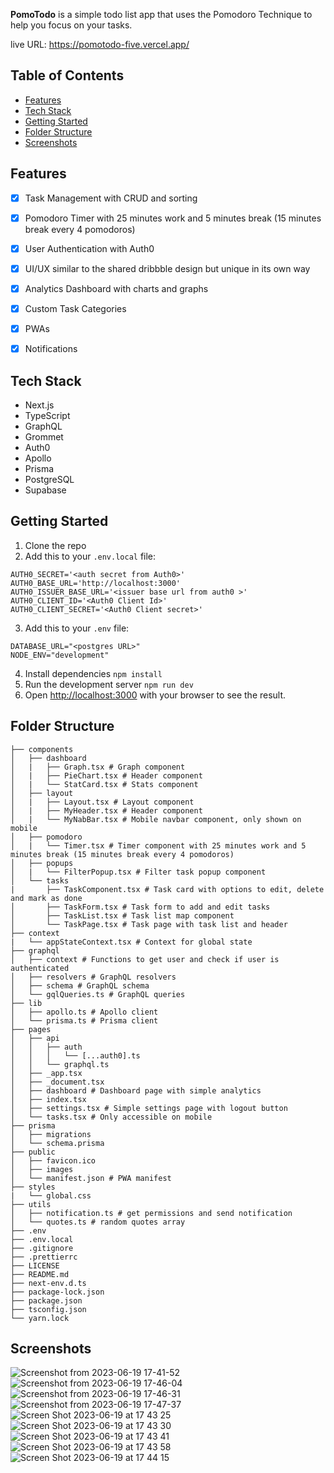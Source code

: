 **PomoTodo** is a simple todo list app that uses the Pomodoro Technique to help you focus on your tasks.

live URL: https://pomotodo-five.vercel.app/


## Table of Contents
- [Features](#features)
- [Tech Stack](#tech-stack)
- [Getting Started](#getting-started)
- [Folder Structure](#folder-structure)
- [Screenshots](#screenshots)


## Features
- [x] Task Management with CRUD and sorting
- [x] Pomodoro Timer with 25 minutes work and 5 minutes break (15 minutes break every 4 pomodoros)
- [x] User Authentication with Auth0
- [x] UI/UX similar to the shared dribbble design but unique in its own way
- [x] Analytics Dashboard with charts and graphs
- [x] Custom Task Categories 
- [x] PWAs
- [x] Notifications




## Tech Stack
- Next.js
- TypeScript
- GraphQL
- Grommet
- Auth0
- Apollo
- Prisma
- PostgreSQL
- Supabase


## Getting Started
1. Clone the repo
2. Add this to your `.env.local` file:
```
AUTH0_SECRET='<auth secret from Auth0>'
AUTH0_BASE_URL='http://localhost:3000'
AUTH0_ISSUER_BASE_URL='<issuer base url from auth0 >'
AUTH0_CLIENT_ID='<Auth0 Client Id>'
AUTH0_CLIENT_SECRET='<Auth0 Client secret>'
```
3. Add this to your `.env` file:
```
DATABASE_URL="<postgres URL>"
NODE_ENV="development"
```
4. Install dependencies
```npm install```
5. Run the development server
```npm run dev```
6. Open [http://localhost:3000](http://localhost:3000) with your browser to see the result.


## Folder Structure
```
├── components
│   ├── dashboard
│   |   ├── Graph.tsx # Graph component
│   |   ├── PieChart.tsx # Header component
│   |   └── StatCard.tsx # Stats component
│   ├── layout
│   |   ├── Layout.tsx # Layout component
│   |   ├── MyHeader.tsx # Header component
│   |   └── MyNabBar.tsx # Mobile navbar component, only shown on mobile
│   ├── pomodoro
│   |   └── Timer.tsx # Timer component with 25 minutes work and 5 minutes break (15 minutes break every 4 pomodoros)
│   ├── popups
│   |   └── FilterPopup.tsx # Filter task popup component
│   └── tasks
|       ├── TaskComponent.tsx # Task card with options to edit, delete and mark as done
│       ├── TaskForm.tsx # Task form to add and edit tasks
│       ├── TaskList.tsx # Task list map component
│       └── TaskPage.tsx # Task page with task list and header
├── context
|   └── appStateContext.tsx # Context for global state
├── graphql
│   ├── context # Functions to get user and check if user is authenticated
│   ├── resolvers # GraphQL resolvers
│   ├── schema # GraphQL schema
│   └── gqlQueries.ts # GraphQL queries
├── lib
│   ├── apollo.ts # Apollo client
│   └── prisma.ts # Prisma client
├── pages
│   ├── api
│   │   ├── auth
│   │   │   └── [...auth0].ts
│   │   └── graphql.ts
│   ├── _app.tsx
│   ├── _document.tsx
│   ├── dashboard # Dashboard page with simple analytics
│   ├── index.tsx 
│   ├── settings.tsx # Simple settings page with logout button
│   └── tasks.tsx # Only accessible on mobile
├── prisma
│   ├── migrations
│   └── schema.prisma
├── public
│   ├── favicon.ico
│   ├── images
│   └── manifest.json # PWA manifest
├── styles
|   └── global.css
├── utils
│   ├── notification.ts # get permissions and send notification
│   └── quotes.ts # random quotes array
├── .env
├── .env.local
├── .gitignore
├── .prettierrc
├── LICENSE
├── README.md
├── next-env.d.ts
├── package-lock.json
├── package.json
├── tsconfig.json
└── yarn.lock
```



## Screenshots
![Screenshot from 2023-06-19 17-41-52](https://github.com/singwithaashish/pomotodo/assets/52033403/973f2a00-b4d4-45d5-a457-5024f0a2d31a)
![Screenshot from 2023-06-19 17-46-04](https://github.com/singwithaashish/pomotodo/assets/52033403/cb5c9333-3c5b-4f7b-ab15-78977784e0be)
![Screenshot from 2023-06-19 17-46-31](https://github.com/singwithaashish/pomotodo/assets/52033403/8dcd8a5c-e45c-463f-95c4-7d14307d04ee)
![Screenshot from 2023-06-19 17-47-37](https://github.com/singwithaashish/pomotodo/assets/52033403/14516378-6874-46d6-922a-2ce0a2dfb295)
![Screen Shot 2023-06-19 at 17 43 25](https://github.com/singwithaashish/pomotodo/assets/52033403/31382c55-e013-4219-b67c-c7d0d309ec0a)
![Screen Shot 2023-06-19 at 17 43 30](https://github.com/singwithaashish/pomotodo/assets/52033403/146a8dd5-3384-4311-9ef4-4c725c3c1a95)
![Screen Shot 2023-06-19 at 17 43 41](https://github.com/singwithaashish/pomotodo/assets/52033403/8f6dd101-aad0-417f-bed9-f344e4863f84)
![Screen Shot 2023-06-19 at 17 43 58](https://github.com/singwithaashish/pomotodo/assets/52033403/c6871f9f-496d-47cd-99d5-08922ca0dbe4)
![Screen Shot 2023-06-19 at 17 44 15](https://github.com/singwithaashish/pomotodo/assets/52033403/1b94426a-9717-4b36-bed6-fed100a2deaa)






